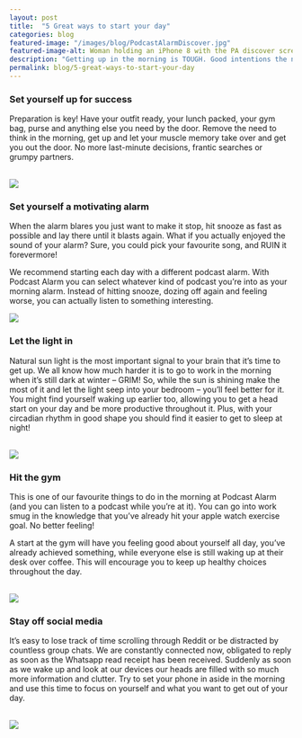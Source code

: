 ```yaml
---
layout: post
title:  "5 Great ways to start your day"
categories: blog
featured-image: "/images/blog/PodcastAlarmDiscover.jpg"
featured-image-alt: Woman holding an iPhone 8 with the PA discover screen visible
description: "Getting up in the morning is TOUGH. Good intentions the night before are easily brushed off by the morning temptation to hit snooze. Before you know it your running late, you’ve skipped breakfast, and you’ve off to a bad start"
permalink: blog/5-great-ways-to-start-your-day
---
```


<h3>Set yourself up for success</h3>

<p>Preparation is key! Have your outfit ready, your lunch packed, your gym bag, purse and anything else you need by the door. Remove the need to think in the morning, get up and let your muscle memory take over and get you out the door. No more last-minute decisions, frantic searches or grumpy partners. <br><br></p>


<img src="https://media.giphy.com/media/2A5yqngrI7WAAwLaG9/giphy.gif"/>

<br>


<h3>Set yourself a motivating alarm</h3>

<p>When the alarm blares you just want to make it stop, hit snooze as fast as possible and lay there until it blasts again. What if you actually enjoyed the sound of your alarm? Sure, you could pick your favourite song, and RUIN it forevermore!</p>

<p>We recommend starting each day with a different podcast alarm. With Podcast Alarm you can select whatever kind of podcast you’re into as your morning alarm. Instead of hitting snooze, dozing off again and feeling worse, you can actually listen to something interesting. <br></p>

<img src="https://media.giphy.com/media/igI6MV8C7Ld4OWFesG/giphy.gif"/>


<br>


<h3>Let the light in</h3>

<p>Natural sun light is the most important signal to your brain that it’s time to get up. We all know how much harder it is to go to work in the morning when it’s still dark at winter – GRIM! So, while the sun is shining make the most of it and let the light seep into your bedroom – you’ll feel better for it. You might find yourself waking up earlier too, allowing you to get a head start on your day and be more productive throughout it. Plus, with your circadian rhythm in good shape you should find it easier to get to sleep at night! <br><br></p>

<img src="https://media.giphy.com/media/26BRq3yxyHFAt9AYw/giphy.gif"/>


<br>


<h3>Hit the gym</h3>

<p>This is one of our favourite things to do in the morning at Podcast Alarm (and you can listen to a podcast while you’re at it). You can go into work smug in the knowledge that you’ve already hit your apple watch exercise goal. No better feeling!</p>

<p>A start at the gym will have you feeling good about yourself all day, you’ve already achieved something, while everyone else is still waking up at their desk over coffee. This will encourage you to keep up healthy choices throughout the day. <br><br></p>

<img src="https://media.giphy.com/media/3oKIPhND3d21nUEEUM/giphy.gif"/>


<br>


<h3>Stay off social media</h3>

<p>It’s easy to lose track of time scrolling through Reddit or be distracted by countless group chats. We are constantly connected now, obligated to reply as soon as the Whatsapp read receipt has been received. Suddenly as soon as we wake up and look at our devices our heads are filled with so much more information and clutter. Try to set your phone in aside in the morning and use this time to focus on yourself and what you want to get out of your day. <br><br></p>

<img src="http://giphygifs.s3.amazonaws.com/media/mxRaZPLTbuXwQ/giphy.gif"/>
